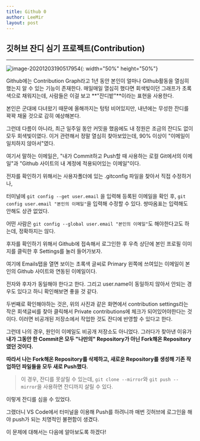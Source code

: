 ```yaml
---
title: Github 0
author: LeeMir
layout: post
---
```


## 깃허브 잔디 심기 프로젝트(Contribution)

- - -

![image-20201203190517954](https://user-images.githubusercontent.com/42960217/101017584-a04dce00-35ad-11eb-8ebe-91bb21285dd8.png){: width="50%" height="50%"}



Github에는 Contribution Graph라고 1년 동안 본인이 얼마나 Github활동을 열심히 했는지 알 수 있는 기능이 존재한다. 매일매일 열심히 했다면 회색빛이던 그래프가 초록색으로 채워지는데, 사람들은 이걸 보고 **"잔디밭"**이라는 표현을 사용한다.

본인은 군대에 다녀왔기 때문에 올해까지는 텅텅 비어있지만, 내년에는 무성한 잔디를 꽉꽉 채울 것으로 감히 예상해본다.



그런데 다름이 아니라, 최근 일주일 동안 커밋을 했음에도 내 정원은 조금의 잔디도 없이 모두 회색빛이였다. 이거 관련해서 정말 열심히 찾아보았는데, 90% 이상이 "이메일이 일치하지 않아서"였다.



여기서 말하는 이메일은, "내가 Commit하고 Push할 때 사용하는 로컬 Git에서의 이메일"과 "Github 사이트의 내 계정에 적용되어있는 이메일"이다.



전자를 확인하기 위해서는 사용자폴더에 있는 .gitconfig 파일을 찾아서 직접 수정하거나,

터미널에 `git config --get user.email` 을 입력해 등록된 이메일을 확인 후, `git config user.email "본인의 이메일"`을 입력해 수정할 수 있다. 쌍따옴표는 입력해도 안해도 상관 없었다.

어떤 사람은 `git config --global user.email "본인의 이메일"`도 해야한다고도 하는데, 정확하지는 않다.



후자를 확인하기 위해서 Github에 접속해서 로그인한 후 우측 상단에 본인 프로필 이미지를 클릭한 후 Settings를 눌러 들어가보자.

여기에 Emails탭을 열면 보이는 초록색 글씨로 Primary 왼쪽에 쓰여있는 이메일이 본인의 Github 사이트와 연동된 이메일이다.



전자와 후자가 동일해야 한다고 한다. 그리고 user.name이 동일하지 않아서 안되는 경우도 있다고 하니 확인해보면 좋을 것 같다.



두번째로 확인해야하는 것은, 위의 사진과 같은 화면에서 contribution settings라는 작은 회색글씨를 찾아 클릭해서 Private contributions에 체크가 되어있어야한다는 것이다. 이러면 비공개된 저장소에서 작업한 것도 잔디에 반영할 수 있다고 한다.



그런데 나의 경우, 원인이 이메일도 비공개 저장소도 아니었다. 그러다가 찾아낸 이유가 **내가 그동안 한 Commit은 모두 "나만의" Repository가 아닌 Fork해온 Repository였던 것이다.**

**따라서 나는 Fork해온 Repository를 삭제하고, 새로운 Repository를 생성해 기존 작업하던 파일들을 모두 새로 Push했다.**



> 이 경우, 잔디를 못살릴 수 있는데, `git clone --mirror`와 `git push --mirror`을 사용하면 잔디까지 살릴 수 있다.



이렇게 잔디를 심을 수 있었다.

그랬더니 VS Code에서 터미널을 이용해 Push를 하려니까 매번 깃허브에 로그인을 해야 push가 되는 치명적인 불편함이 생겼다.

이 문제에 대해서는 다음에 알아보도록 하겠다!

